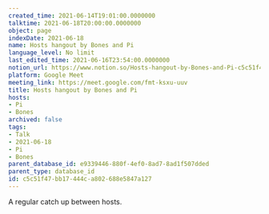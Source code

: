 ```yaml
---
created_time: 2021-06-14T19:01:00.0000000
talktime: 2021-06-18T20:00:00.0000000
object: page
indexDate: 2021-06-18
name: Hosts hangout by Bones and Pi
language_level: No limit
last_edited_time: 2021-06-16T23:54:00.0000000
notion_url: https://www.notion.so/Hosts-hangout-by-Bones-and-Pi-c5c51f47bb17444ca802688e5847a127
platform: Google Meet
meeting_link: https://meet.google.com/fmt-ksxu-uuv
title: Hosts hangout by Bones and Pi
hosts:
- Pi
- Bones
archived: false
tags:
- Talk
- 2021-06-18
- Pi
- Bones
parent_database_id: e9339446-880f-4ef0-8ad7-8ad1f507dded
parent_type: database_id
id: c5c51f47-bb17-444c-a802-688e5847a127
---
```


A regular catch up between hosts.


